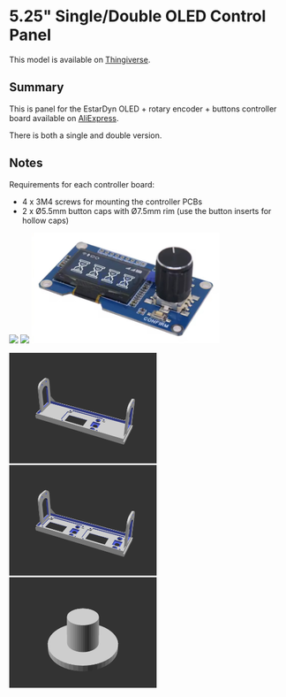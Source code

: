 # 5.25" Single/Double OLED Control Panel

This model is available on [Thingiverse](https://www.thingiverse.com/thing:).

## Summary

This is panel for the EstarDyn OLED + rotary encoder + buttons controller board available on [AliExpress](https://www.aliexpress.com/w/wholesale-Estardyn-1.3%2525252dinch-OLED-Module.html). 

There is both a single and double version.

## Notes

Requirements for each controller board:

* 4 x 3M4 screws for mounting the controller PCBs
* 2 x Ø5.5mm button caps with Ø7.5mm rim (use the button inserts for hollow caps)

<a href="front.jpg"><img src="front.jpg" style="height:200px;width:auto;" /></a>
<a href="back.jpg"><img src="back.jpg" style="height:200px;width:auto;" /></a>
<a href="estardyn-oled-thing.jpg"><img src="estardyn-oled-thing.jpg" alt="Photo of the Estardyn controller" style="height:200px;width:auto;" /></a>

<a href="single.png"><img src="single.png" style="height:200px;width:auto;" /></a>
<a href="double.png"><img src="double.png" style="height:200px;width:auto;" /></a>
<a href="button-insert.png"><img src="button-inserts.png" style="height:200px;width:auto;" /></a>

